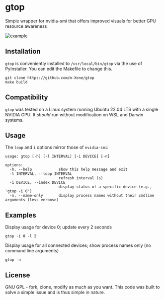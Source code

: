 # gtop
Simple wrapper for nvidia-smi that offers improved visuals for better GPU resource awareness

![example](https://github.com/m-Xone/gtop/assets/19239090/528b4bfb-13dd-4038-886f-09197c319f9b)


## Installation

`gtop` is conveniently installed to `/usr/local/bin/gtop` via the use of PyInstaller. You can edit the Makefile to change this.

    git clone https://github.com/m-Xone/gtop
    make build

## Compatibility

`gtop` was tested on a Linux system running Ubuntu 22.04 LTS with a single NVIDIA GPU. It _should_ run without modification on WSL and Darwin systems.

## Usage

The `loop` and `i` options mirror those of `nvidia-smi`:

    usage: gtop [-h] [-l INTERVAL] [-i DEVICE] [-n]

    options:
      -h, --help            show this help message and exit
      -l INTERVAL, --loop INTERVAL
                            refresh interval (s)
      -i DEVICE, --index DEVICE
                            display status of a specific device (e.g., 'gtop -i 0')
      -n, --name-only       display process names without their cmdline arguments (less verbose)

## Examples

Display usage for device 0; update every 2 seconds

    gtop -i 0 -l 2

Display usage for all connected devices; show process names only (no command line arguments)
  
    gtop -n

## License

GNU GPL - fork, clone, modify as much as you want. This code was built to solve a simple issue and is thus simple in nature.
